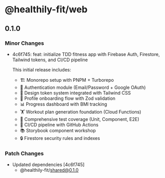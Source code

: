 # @healthily-fit/web

## 0.1.0

### Minor Changes

- 4c6f745: feat: initialize TDD fitness app with Firebase Auth, Firestore, Tailwind tokens, and CI/CD pipeline

  This initial release includes:
  - 🏗️ Monorepo setup with PNPM + Turborepo
  - 🔐 Authentication module (Email/Password + Google OAuth)
  - 🎨 Design token system integrated with Tailwind CSS
  - 📝 Profile onboarding flow with Zod validation
  - 📊 Progress dashboard with BMI tracking
  - 🏋️ Workout plan generation foundation (Cloud Functions)
  - 🧪 Comprehensive test coverage (Unit, Component, E2E)
  - 🚀 CI/CD pipeline with GitHub Actions
  - 📚 Storybook component workshop
  - 🔒 Firestore security rules and indexes

### Patch Changes

- Updated dependencies [4c6f745]
  - @healthily-fit/shared@0.1.0
